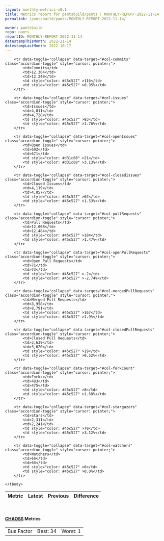 ```yaml
---
layout: monthly-metrics-v0.1
title: Metrics report for pantsbuild/pants | MONTHLY-REPORT-2022-11-14 | 2022-11-14
permalink: /pantsbuild/pants/MONTHLY-REPORT-2022-11-14/

owner: pantsbuild
repo: pants
reportID: MONTHLY-REPORT-2022-11-14
datestampThisMonth: 2022-11-14
datestampLastMonth: 2022-10-17
---
```



<table class="table table-condensed" style="border-collapse:collapse;">
    <thead>
    <tr>
        <th>Metric</th>
        <th>Latest</th>
        <th>Previous</th>
        <th colspan="2" style="text-align: center;">Difference</th>
    </tr>
    </thead>
    <tbody>

        <tr data-toggle="collapse" data-target="#col-commits" class="accordion-toggle" style="cursor: pointer;">
            <td>Commits</td>
            <td>12,364</td>
            <td>12,248</td>
            <td style="color: #45c527" >116</td>
            <td style="color: #45c527" >0.95%</td>
        </tr>
        
        <tr data-toggle="collapse" data-target="#col-issues" class="accordion-toggle" style="cursor: pointer;">
            <td>Issues</td>
            <td>4,811</td>
            <td>4,728</td>
            <td style="color: #45c527" >83</td>
            <td style="color: #45c527" >1.76%</td>
        </tr>
        
        <tr data-toggle="collapse" data-target="#col-openIssues" class="accordion-toggle" style="cursor: pointer;">
            <td>Open Issues</td>
            <td>692</td>
            <td>671</td>
            <td style="color: #d31c08" >21</td>
            <td style="color: #d31c08" >3.13%</td>
        </tr>
        
        <tr data-toggle="collapse" data-target="#col-closedIssues" class="accordion-toggle" style="cursor: pointer;">
            <td>Closed Issues</td>
            <td>4,119</td>
            <td>4,057</td>
            <td style="color: #45c527" >62</td>
            <td style="color: #45c527" >1.53%</td>
        </tr>
        
        <tr data-toggle="collapse" data-target="#col-pullRequests" class="accordion-toggle" style="cursor: pointer;">
            <td>Pull Requests</td>
            <td>12,668</td>
            <td>12,484</td>
            <td style="color: #45c527" >184</td>
            <td style="color: #45c527" >1.47%</td>
        </tr>
        
        <tr data-toggle="collapse" data-target="#col-openPullRequests" class="accordion-toggle" style="cursor: pointer;">
            <td>Open Pull Requests</td>
            <td>71</td>
            <td>73</td>
            <td style="color: #45c527" >-2</td>
            <td style="color: #45c527" >-2.74%</td>
        </tr>
        
        <tr data-toggle="collapse" data-target="#col-mergedPullRequests" class="accordion-toggle" style="cursor: pointer;">
            <td>Merged Pull Requests</td>
            <td>8,958</td>
            <td>8,791</td>
            <td style="color: #45c527" >167</td>
            <td style="color: #45c527" >1.9%</td>
        </tr>
        
        <tr data-toggle="collapse" data-target="#col-closedPullRequests" class="accordion-toggle" style="cursor: pointer;">
            <td>Closed Pull Requests</td>
            <td>3,639</td>
            <td>3,620</td>
            <td style="color: #45c527" >19</td>
            <td style="color: #45c527" >0.52%</td>
        </tr>
        
        <tr data-toggle="collapse" data-target="#col-forkCount" class="accordion-toggle" style="cursor: pointer;">
            <td>Forks</td>
            <td>483</td>
            <td>475</td>
            <td style="color: #45c527" >8</td>
            <td style="color: #45c527" >1.68%</td>
        </tr>
        
        <tr data-toggle="collapse" data-target="#col-stargazers" class="accordion-toggle" style="cursor: pointer;">
            <td>Stars</td>
            <td>2,311</td>
            <td>2,241</td>
            <td style="color: #45c527" >70</td>
            <td style="color: #45c527" >3.12%</td>
        </tr>
        
        <tr data-toggle="collapse" data-target="#col-watchers" class="accordion-toggle" style="cursor: pointer;">
            <td>Watchers</td>
            <td>66</td>
            <td>66</td>
            <td style="color: #45c527" >0</td>
            <td style="color: #45c527" >0.0%</td>
        </tr>
        
    </tbody>
</table>
<br>
<h4><a target="_blank" href="https://chaoss.community/">CHAOSS</a> Metrics</h4>

<table class="table table-condensed" style="border-collapse:collapse;">
    <tbody>
        <td>Bus Factor</td>
        <td>Best: 34</td>
        <td>Worst: 1</td>
    </tbody>
</table>
